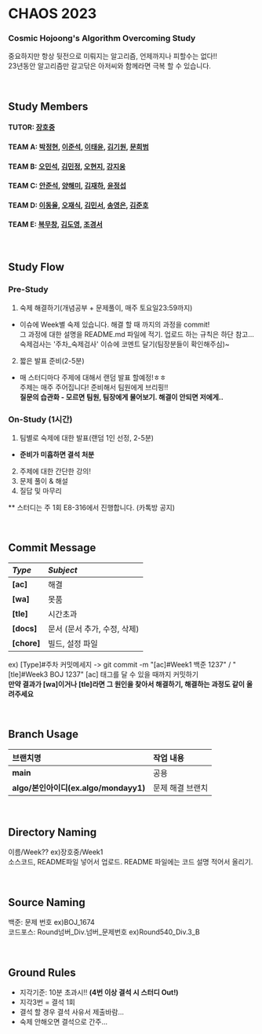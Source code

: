 # CHAOS 2023
### Cosmic Hojoong's Algorithm Overcoming Study
중요하지만 항상 뒷전으로 미뤄지는 알고리즘, 언제까지나 피할수는 없다!! </br>
23년동안 알고리즘만 갈고닦은 아저씨와 함께라면 극복 할 수 있습니다.

</br>

## Study Members
#### TUTOR: [장호중](https://github.com/mondayy1)
#### TEAM A: [박정현](https://github.com/bitesnail), [이준석](https://github.com/ljs831), [이태윤](https://github.com/troymerai), [김기원](https://github.com/kiuuon), [문희범](https://github.com/KorBasilion)
#### TEAM B: [오민석](https://github.com/minseok-oh), [김민정](https://github.com/Minnnning), [오현지](https://github.com/hyunjiiing), [강지웅](https://github.com/KangjiUng)
#### TEAM C: [안준석](https://github.com/Rahahhaaa), [양해미](https://github.com/yanghaemi), [김재하](https://github.com/kjh3291), [윤정섭](https://github.com/jithhuP)
#### TEAM D: [이동율](https://github.com/leedongyull), [오재식](https://github.com/ohjaesik), [김민서](https://github.com/kmingseo), [송영은](https://github.com/songyeongeun), [김준호](https://github.com/junhoprog)
#### TEAM E: [복무창](https://github.com/bokob), [김도영](https://github.com/Doyoung01), [조경서](https://github.com/gyseong)

</br>

## Study Flow
### Pre-Study
1. 숙제 해결하기(개념공부 + 문제풀이, 매주 토요일23:59까지)
* 이슈에 Week별 숙제 있습니다. 해결 할 때 까지의 과정을 commit!</br>
그 과정에 대한 설명을 README.md 파일에 적기. 업로드 하는 규칙은 하단 참고...</br>
숙제검사는 '주차_숙제검사' 이슈에 코멘트 달기(팀장분들이 확인해주심)~
2. 짧은 발표 준비(2-5분)
* 매 스터디마다 주제에 대해서 랜덤 발표 할예정!ㅎㅎ</br>주제는 매주 주어집니다! 준비해서 팀원에게 브리핑!!</br>
**질문의 습관화 - 모르면 팀원, 팀장에게 물어보기. 해결이 안되면 저에게..**
### On-Study (1시간)
1. 팀별로 숙제에 대한 발표(랜덤 1인 선정, 2-5분)
* **준비가 미흡하면 결석 처분**
2. 주제에 대한 간단한 강의!
3. 문제 풀이 & 해설
5. 질답 및 마무리

** 스터디는 주 1회 E8-316에서 진행합니다. (카톡방 공지)

</br>

## Commit Message
|*Type*|*Subject*|
|:---|:---|
|**[ac]**|해결|
|**[wa]**|못품|
|**[tle]**|시간초과|
|**[docs]**|문서 (문서 추가, 수정, 삭제)|
|**[chore]**|빌드, 설정 파일|

ex) [Type]#주차 커밋메세지 -> git commit -m "[ac]#Week1 백준 1237" / "[tle]#Week3 BOJ 1237"
[ac] 태그를 달 수 있을 때까지 커밋하기   
**만약 결과가 [wa]이거나 [tle]라면 그 원인을 찾아서 해결하기, 해결하는 과정도 같이 올려주세요**

</br>

## Branch Usage
|브랜치명|작업 내용|
|:---|:---|
|**main**|공용|
|**algo/본인아이디(ex.algo/mondayy1)**|문제 해결 브랜치|

</br>

## Directory Naming
이름/Week?? ex)장호중/Week1 </br>
소스코드, README파일 넣어서 업로드. README 파일에는 코드 설명 적어서 올리기.

</br>

## Source Naming
백준: 문제 번호 ex)BOJ_1674 </br>
코드포스: Round넘버_Div.넘버_문제번호 ex)Round540_Div.3_B

</br>

## Ground Rules
* 지각기준: 10분 초과시!! **(4번 이상 결석 시 스터디 Out!)**
* 지각3번 = 결석 1회
* 결석 할 경우 결석 사유서 제출바람...
* 숙제 안해오면 결석으로 간주...

</br>

